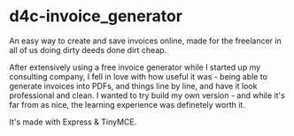 # d4c-invoice_generator
An easy way to create and save invoices online, made for the freelancer in all of us doing dirty deeds done dirt cheap.

After extensively using a free invoice generator while I started up my consulting company, I fell in love with how useful it was - being able to 
generate invoices into PDFs, and things line by line, and have it look professional and clean. I wanted to try build my own version - and while
it's far from as nice, the learning experience was definetely worth it.

It's made with Express & TinyMCE.
